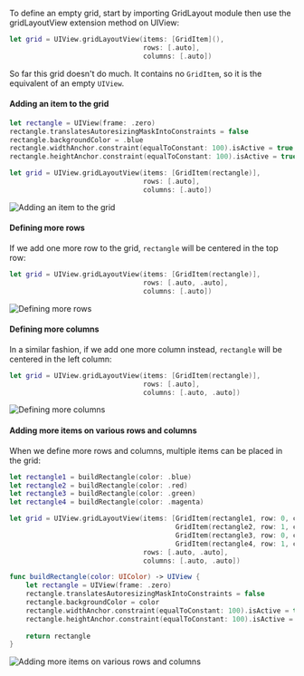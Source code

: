 To define an empty grid, start by importing GridLayout module then use the gridLayoutView extension method on UIView:

```swift
let grid = UIView.gridLayoutView(items: [GridItem](),
                                 rows: [.auto],
                                 columns: [.auto])
```

So far this grid doesn't do much. It contains no `GridItem`, so it is the equivalent of an empty `UIView`.

#### Adding an item to the grid

```swift
let rectangle = UIView(frame: .zero)
rectangle.translatesAutoresizingMaskIntoConstraints = false
rectangle.backgroundColor = .blue
rectangle.widthAnchor.constraint(equalToConstant: 100).isActive = true
rectangle.heightAnchor.constraint(equalToConstant: 100).isActive = true

let grid = UIView.gridLayoutView(items: [GridItem(rectangle)],
                                 rows: [.auto],
                                 columns: [.auto])
```
![Adding an item to the grid](https://github.com/mihaimihaila/GridLayout/blob/master/GridLayout/Output/1.png "GridLayout sample: Adding an item to the grid")

#### Defining more rows
If we add one more row to the grid, `rectangle` will be centered in the top row:
```swift
let grid = UIView.gridLayoutView(items: [GridItem(rectangle)],
                                 rows: [.auto, .auto],
                                 columns: [.auto])
```
![Defining more rows](https://github.com/mihaimihaila/GridLayout/blob/master/GridLayout/Output/2.png "GridLayout sample: Defining more rows")

#### Defining more columns
In a similar fashion, if we add one more column instead, `rectangle` will be centered in the left column:
```swift
let grid = UIView.gridLayoutView(items: [GridItem(rectangle)],
                                 rows: [.auto],
                                 columns: [.auto, .auto])
```
![Defining more columns](https://github.com/mihaimihaila/GridLayout/blob/master/GridLayout/Output/3.png "GridLayout sample: Defining more columns")

#### Adding more items on various rows and columns
When we define more rows and columns, multiple items can be placed in the grid:
```swift
let rectangle1 = buildRectangle(color: .blue)
let rectangle2 = buildRectangle(color: .red)
let rectangle3 = buildRectangle(color: .green)
let rectangle4 = buildRectangle(color: .magenta)

let grid = UIView.gridLayoutView(items: [GridItem(rectangle1, row: 0, column: 0),
                                         GridItem(rectangle2, row: 1, column: 0),
                                         GridItem(rectangle3, row: 0, column: 1),
                                         GridItem(rectangle4, row: 1, column: 1)],
                                 rows: [.auto, .auto],
                                 columns: [.auto, .auto])

func buildRectangle(color: UIColor) -> UIView {
    let rectangle = UIView(frame: .zero)
    rectangle.translatesAutoresizingMaskIntoConstraints = false
    rectangle.backgroundColor = color
    rectangle.widthAnchor.constraint(equalToConstant: 100).isActive = true
    rectangle.heightAnchor.constraint(equalToConstant: 100).isActive = true
    
    return rectangle
}
```
![Adding more items on various rows and columns](https://github.com/mihaimihaila/GridLayout/blob/master/GridLayout/Output/4.png "GridLayout sample: Adding more items on various rows and columns")
